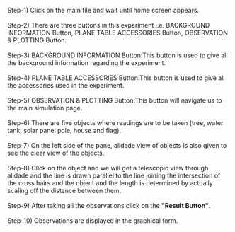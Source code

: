 
Step-1) Click on the main file and wait until home screen appears.<br><br>
Step-2) There are three buttons in this experiment i.e. BACKGROUND INFORMATION Button, PLANE TABLE ACCESSORIES Button, OBSERVATION & PLOTTING Button.<br><br>
Step-3) BACKGROUND INFORMATION Button:This button is used to give all the background information regarding the experiment.<br><br>
Step-4) PLANE TABLE ACCESSORIES Button:This button is used to give all the accessories used in the experiment.<br><br>
Step-5) OBSERVATION & PLOTTING Button:This button will navigate us to the main simulation page.<br><br>
Step-6) There are five objects where readings are to be taken (tree, water tank, solar panel pole, house and flag).<br><br>
Step-7) On the left side of the pane, alidade view of objects is also given to see the clear view of the objects.<br><br>
Step-8) Click on the object and we will get a telescopic view through alidade and the line is drawn parallel to the line joining the intersection of the cross hairs and the object and the length is determined by actually scaling off the distance between them. <br><br>
Step-9) After taking all the observations click on the <b>"Result Button"</b>.<br><br>
Step-10) Observations are displayed in the graphical form.<br><br>
